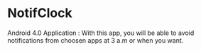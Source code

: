 # NotifClock
Android 4.0 Application : With this app, you will be able to avoid notifications from choosen apps at 3 a.m or when you want.
